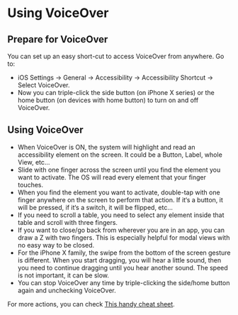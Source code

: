 # Using VoiceOver

## Prepare for VoiceOver

You can set up an easy short-cut to access VoiceOver from anywhere. Go to:

- iOS Settings → General → Accessibility → Accessibility Shortcut → Select VoiceOver.
- Now you can triple-click the side button (on iPhone X series) or the home button (on devices with home button) to turn on and off VoiceOver.

## Using VoiceOver

- When VoiceOver is ON, the system will highlight and read an accessibility element on the screen. It could be a Button, Label, whole View, etc…
- Slide with one finger across the screen until you find the element you want to activate. The OS will read every element that your finger touches.
- When you find the element you want to activate, double-tap with one finger anywhere on the screen to perform that action. If it‘s a button, it will be pressed, if it‘s a switch, it will be flipped, etc…
- If you need to scroll a table, you need to select any element inside that table and scroll with three fingers.
- If you want to close/go back from wherever you are in an app, you can draw a Z with two fingers. This is especially helpful for modal views with no easy way to be closed.
- For the iPhone X family, the swipe from the bottom of the screen gesture is different. When you start dragging, you will hear a little sound, then you need to continue dragging until you hear another sound. The speed is not important, it can be slow.
- You can stop VoiceOver any time by triple-clicking the side/home button again and unchecking VoiceOver.

For more actions, you can check [This handy cheat sheet](https://interactiveaccessibility.com/education/training/downloads/iOS-Cheatsheet.pdf).